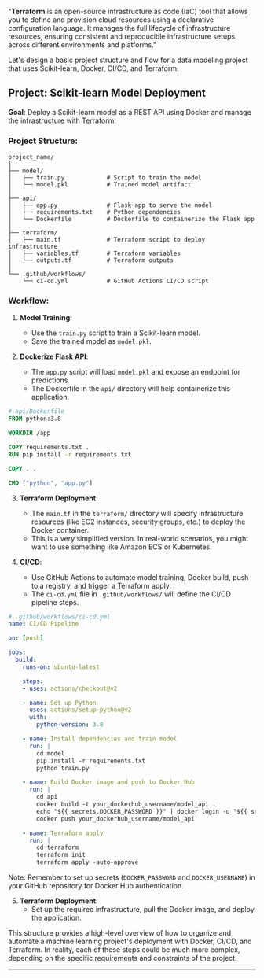"**Terraform** is an open-source infrastructure as code (IaC) tool that allows you to define and provision cloud resources using a declarative configuration language. It manages the full lifecycle of infrastructure resources, ensuring consistent and reproducible infrastructure setups across different environments and platforms."


Let's design a basic project structure and flow for a data modeling project that uses Scikit-learn, Docker, CI/CD, and Terraform.

## Project: Scikit-learn Model Deployment

**Goal**: Deploy a Scikit-learn model as a REST API using Docker and manage the infrastructure with Terraform.

### Project Structure:

```plaintext
project_name/
│
├── model/
│   ├── train.py            # Script to train the model
│   └── model.pkl           # Trained model artifact
│
├── api/
│   ├── app.py              # Flask app to serve the model
│   ├── requirements.txt    # Python dependencies
│   └── Dockerfile          # Dockerfile to containerize the Flask app
│
├── terraform/
│   ├── main.tf             # Terraform script to deploy infrastructure
│   ├── variables.tf        # Terraform variables
│   └── outputs.tf          # Terraform outputs
│
└── .github/workflows/
    └── ci-cd.yml           # GitHub Actions CI/CD script
```

### Workflow:

1. **Model Training**:
   - Use the `train.py` script to train a Scikit-learn model.
   - Save the trained model as `model.pkl`.

2. **Dockerize Flask API**:
   - The `app.py` script will load `model.pkl` and expose an endpoint for predictions.
   - The Dockerfile in the `api/` directory will help containerize this application.

```Dockerfile
# api/Dockerfile
FROM python:3.8

WORKDIR /app

COPY requirements.txt .
RUN pip install -r requirements.txt

COPY . .

CMD ["python", "app.py"]
```

3. **Terraform Deployment**:
   - The `main.tf` in the `terraform/` directory will specify infrastructure resources (like EC2 instances, security groups, etc.) to deploy the Docker container.
   - This is a very simplified version. In real-world scenarios, you might want to use something like Amazon ECS or Kubernetes.

4. **CI/CD**:
   - Use GitHub Actions to automate model training, Docker build, push to a registry, and trigger a Terraform apply.
   - The `ci-cd.yml` file in `.github/workflows/` will define the CI/CD pipeline steps.

```yaml
# .github/workflows/ci-cd.yml
name: CI/CD Pipeline

on: [push]

jobs:
  build:
    runs-on: ubuntu-latest

    steps:
    - uses: actions/checkout@v2

    - name: Set up Python
      uses: actions/setup-python@v2
      with:
        python-version: 3.8

    - name: Install dependencies and train model
      run: |
        cd model
        pip install -r requirements.txt
        python train.py

    - name: Build Docker image and push to Docker Hub
      run: |
        cd api
        docker build -t your_dockerhub_username/model_api .
        echo "${{ secrets.DOCKER_PASSWORD }}" | docker login -u "${{ secrets.DOCKER_USERNAME }}" --password-stdin
        docker push your_dockerhub_username/model_api

    - name: Terraform apply
      run: |
        cd terraform
        terraform init
        terraform apply -auto-approve
```

Note: Remember to set up secrets (`DOCKER_PASSWORD` and `DOCKER_USERNAME`) in your GitHub repository for Docker Hub authentication.

5. **Terraform Deployment**:
   - Set up the required infrastructure, pull the Docker image, and deploy the application.

This structure provides a high-level overview of how to organize and automate a machine learning project's deployment with Docker, CI/CD, and Terraform. In reality, each of these steps could be much more complex, depending on the specific requirements and constraints of the project.

---------------------------------------------
